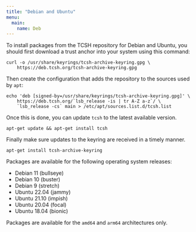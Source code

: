 ```yaml
---
title: "Debian and Ubuntu"
menu:
  main:
    name: Deb
---
```


To install packages from the TCSH repository for Debian and Ubuntu,
you should first download a trust anchor into your system using this
command:

```
curl -o /usr/share/keyrings/tcsh-archive-keyring.gpg \
    https://deb.tcsh.org/tcsh-archive-keyring.gpg
```

Then create the configuration that adds the repository to the sources
used by `apt`:

```
echo 'deb [signed-by=/usr/share/keyrings/tcsh-archive-keyring.gpg]' \
    https://deb.tcsh.org/`lsb_release -is | tr A-Z a-z`/ \
    `lsb_release -cs` main > /etc/apt/sources.list.d/tcsh.list

```

Once this is done, you can update `tcsh` to the latest available version.

```
apt-get update && apt-get install tcsh
```

Finally make sure updates to the keyring are received in a timely manner.

```
apt-get install tcsh-archive-keyring
```

Packages are available for the following operating system releases:

* Debian 11 (bullseye)
* Debian 10 (buster)
* Debian 9 (stretch)
* Ubuntu 22.04 (jammy)
* Ubuntu 21.10 (impish)
* Ubuntu 20.04 (focal)
* Ubuntu 18.04 (bionic)

Packages are available for the `amd64` and `arm64` architectures only.
